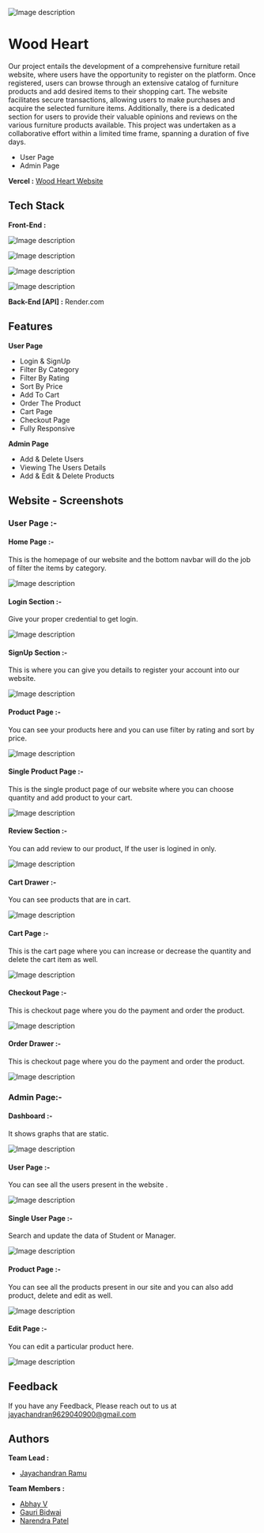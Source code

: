 
![Image description](https://dev-to-uploads.s3.amazonaws.com/uploads/articles/abbpihhn1ujbkght2zby.png)





# Wood Heart
Our project entails the development of a comprehensive furniture retail website, where users have the opportunity to register on the platform. Once registered, users can browse through an extensive catalog of furniture products and add desired items to their shopping cart. The website facilitates secure transactions, allowing users to make purchases and acquire the selected furniture items. Additionally, there is a dedicated section for users to provide their valuable opinions and reviews on the various furniture products available. This project was undertaken as a collaborative effort within a limited time frame, spanning a duration of five days.
* User Page
* Admin Page


**Vercel :**  [Wood Heart Website]()
## Tech Stack

**Front-End :**

 ![Image description](https://badges.aleen42.com/src/react.svg)
 
 ![Image description](https://badges.aleen42.com/src/typescript.svg)

  ![Image description](https://badges.aleen42.com/src/redux.svg)

  ![Image description](https://badges.aleen42.com/src/vitejs.svg)

**Back-End [API] :** Render.com


## Features

**User Page**
- Login & SignUp
- Filter By Category
- Filter By Rating
- Sort By Price
- Add To Cart
- Order The Product
- Cart Page
- Checkout Page
- Fully Responsive

**Admin Page**
- Add & Delete Users
- Viewing The Users Details
- Add & Edit & Delete Products



## Website - Screenshots

### User Page :-

#### Home Page :-
This is the homepage of our website and the bottom navbar will do the job of filter the items by category.

![Image description](https://dev-to-uploads.s3.amazonaws.com/uploads/articles/0nhsdrp3tgulyxfh77r1.png)

#### Login Section :-
Give your proper credential to get login.

![Image description](https://dev-to-uploads.s3.amazonaws.com/uploads/articles/kxpx1zuwsig4hl0igpkv.png)

#### SignUp Section :-

This is where you can give you details to register your account into our website.

![Image description](https://dev-to-uploads.s3.amazonaws.com/uploads/articles/to3wl1gvrjxr1fjiym5a.png)

#### Product Page :-

You can see your products here and you can use filter by rating and sort by price.

![Image description](https://dev-to-uploads.s3.amazonaws.com/uploads/articles/lcwxnz2zaycddrvr7lad.png)


#### Single Product Page :-

This is the single product page of our website where you can choose quantity and add product to your cart.

![Image description](https://dev-to-uploads.s3.amazonaws.com/uploads/articles/fvotknfgc54pst4owktv.png)

#### Review Section :-

You can add review to our product, If the user is logined in only.

![Image description](https://dev-to-uploads.s3.amazonaws.com/uploads/articles/l1gh383d16m55fgd62dd.png)

#### Cart Drawer :-

You can see products that are in cart.

![Image description](https://dev-to-uploads.s3.amazonaws.com/uploads/articles/hz8tvpthhwmbvhd6rh9a.png)


#### Cart Page :-

This is the cart page where you can increase or decrease the quantity and delete the cart item as well.

![Image description](https://dev-to-uploads.s3.amazonaws.com/uploads/articles/5v1z6x2b2vrx4akvx1ma.png)

#### Checkout Page  :-

This is checkout page where you do the payment and order the product.

![Image description](https://dev-to-uploads.s3.amazonaws.com/uploads/articles/o05msi3cbaocmdki8i76.png)

#### Order Drawer  :-

This is checkout page where you do the payment and order the product.

![Image description](https://dev-to-uploads.s3.amazonaws.com/uploads/articles/3aisfbd6xzga5ogujhlr.png)

### Admin Page:-

#### Dashboard :-

It shows graphs that are static. 

![Image description](https://dev-to-uploads.s3.amazonaws.com/uploads/articles/tmouldongut1ijkfv8id.png)

#### User Page :-

You can see all the users present in the website . 

![Image description](https://dev-to-uploads.s3.amazonaws.com/uploads/articles/oupz523x14p25kjehvd5.png)

#### Single User Page :-

Search and update the data of Student or Manager. 

![Image description](https://dev-to-uploads.s3.amazonaws.com/uploads/articles/h7kv46hfor7tn4kwqdsl.png)

#### Product Page :-

You can see all the products present in our site and you can also add product, delete and edit as well.

![Image description](https://dev-to-uploads.s3.amazonaws.com/uploads/articles/rclqbtyrudjemq75f4q9.png)

#### Edit Page :-

You can edit a particular product here.

![Image description](https://dev-to-uploads.s3.amazonaws.com/uploads/articles/r7cw471pgric2oflgopd.png)


## Feedback

If you have any Feedback, Please reach out to us at jayachandran9629040900@gmail.com


## Authors

**Team Lead :**
- [Jayachandran Ramu](https://github.com/JayachandranRamu)

**Team Members :**
- [Abhay V](https://github.com/abii225)
- [Gauri Bidwai](https://github.com/gitusergb)
- [Narendra Patel](https://github.com/Narendra-patel-np)
